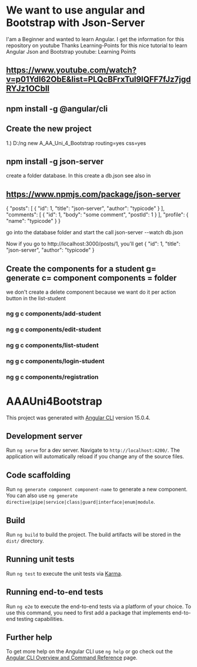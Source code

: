 # We want to use angular and Bootstrap with Json-Server
  I'am a Beginner and wanted to learn Angular. I get the information for this repository on youtube
  Thanks Learning-Points for this nice tutorial to learn Angular Json and Bootstrap
  youtube: Learning Points
  
##  https://www.youtube.com/watch?v=p01Ydl62ObE&list=PLQcBFrxTul9IQFF7fJz7jgdRYJz1OCbll

## npm install -g @angular/cli

## Create the new project


1.) D:/ng new A_AA_Uni_4_Bootstrap
    routing=yes css=yes
    
## npm install -g json-server
create a folder database. In this create a db.json
see also in 

## https://www.npmjs.com/package/json-server

{
  "posts": [
    { "id": 1, "title": "json-server", "author": "typicode" }
  ],
  "comments": [
    { "id": 1, "body": "some comment", "postId": 1 }
  ],
  "profile": { "name": "typicode" }
}

go into the database folder and start the call
json-server --watch db.json

Now if you go to http://localhost:3000/posts/1, you'll get
{ "id": 1, "title": "json-server", "author": "typicode" }

## Create the components for a student g= generate c= component components = folder 

we don't create a delete component because we want do it per action button in the list-student

### ng g c components/add-student
### ng g c components/edit-student
### ng g c components/list-student
### ng g c components/login-student
### ng g c components/registration



# AAAUni4Bootstrap

This project was generated with [Angular CLI](https://github.com/angular/angular-cli) version 15.0.4.

## Development server

Run `ng serve` for a dev server. Navigate to `http://localhost:4200/`. The application will automatically reload if you change any of the source files.

## Code scaffolding

Run `ng generate component component-name` to generate a new component. You can also use `ng generate directive|pipe|service|class|guard|interface|enum|module`.

## Build

Run `ng build` to build the project. The build artifacts will be stored in the `dist/` directory.

## Running unit tests

Run `ng test` to execute the unit tests via [Karma](https://karma-runner.github.io).

## Running end-to-end tests

Run `ng e2e` to execute the end-to-end tests via a platform of your choice. To use this command, you need to first add a package that implements end-to-end testing capabilities.

## Further help

To get more help on the Angular CLI use `ng help` or go check out the [Angular CLI Overview and Command Reference](https://angular.io/cli) page.
